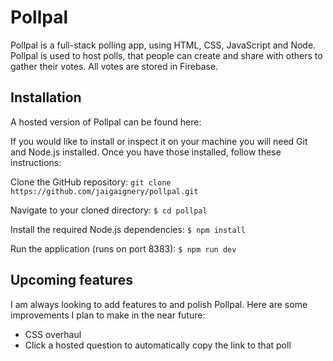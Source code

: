 # Pollpal

Pollpal is a full-stack polling app, using HTML, CSS, JavaScript and Node. Pollpal is used to host polls, that people can create and share with others to gather their votes. All votes are stored in Firebase.

## Installation

A hosted version of Pollpal can be found here:

If you would like to install or inspect it on your machine you will need Git and Node.js installed.
Once you have those installed, follow these instructions:

Clone the GitHub repository:
`git clone https://github.com/jaigaignery/pollpal.git`

Navigate to your cloned directory:
`$ cd pollpal`

Install the required Node.js dependencies:
`$ npm install`

Run the application (runs on port 8383):
`$ npm run dev`

## Upcoming features

I am always looking to add features to and polish Pollpal. Here are some improvements I plan to make in the near future:

- CSS overhaul
- Click a hosted question to automatically copy the link to that poll
